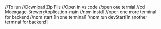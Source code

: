 //To run
//Download Zip File
//Open in vs code
//open one termial
//cd Moengage-BreweryApplication-main
//npm install
//open one more terminal for backend
//npm start [In one terminal]
//npm run devStart[In another terminal for backend]